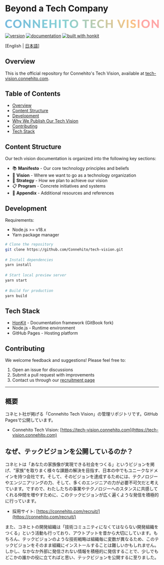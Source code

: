 # Beyond a Tech Company

![Connehito Tech Vision](src/image/txt_tech.png 'Connehito Tech Vision')

[![version](https://img.shields.io/badge/version-1.0.0-blue)](https://github.com/Connehito/tech-vision/releases)
[![documentation](https://img.shields.io/badge/docs-tech--vision.connehito.com-green)](https://tech-vision.connehito.com)
[![built with honkit](https://img.shields.io/badge/built%20with-honkit-blue)](https://github.com/honkit/honkit)

[English | [日本語](#概要)]

## Overview

This is the official repository for Connehito's Tech Vision, available at
[tech-vision.connehito.com](https://tech-vision.connehito.com).

## Table of Contents

- [Overview](#overview)
- [Content Structure](#content-structure)
- [Development](#development)
- [Why We Publish Our Tech Vision](#なぜテックビジョンを公開しているのか)
- [Contributing](#contributing)
- [Tech Stack](#tech-stack)

## Content Structure

Our tech vision documentation is organized into the following key sections:

- 📚 **Manifesto** - Our core technology principles and beliefs
- 🎯 **Vision** - Where we want to go as a technology organization
- 💫 **Strategy** - How we plan to achieve our vision
- 📋 **Program** - Concrete initiatives and systems
- 📑 **Appendix** - Additional resources and references

## Development

Requirements:

- Node.js >= v18.x
- Yarn package manager

```bash
# Clone the repository
git clone https://github.com/Connehito/tech-vision.git

# Install dependencies
yarn install

# Start local preview server
yarn start

# Build for production
yarn build
```

## Tech Stack

- [HonKit](https://github.com/honkit/honkit) - Documentation framework (GitBook fork)
- Node.js - Runtime environment
- GitHub Pages - Hosting platform

## Contributing

We welcome feedback and suggestions! Please feel free to:

1. Open an issue for discussions
2. Submit a pull request with improvements
3. Contact us through our [recruitment page](https://connehito.com/recruit/)

---

## 概要

コネヒト社が掲げる「Connehito Tech Vision」の管理リポジトリです。GitHub Pagesで公開しています。

- Connehito Tech Vision: [https://tech-vision.connehito.com](https://tech-vision.connehito.com)

## なぜ、テックビジョンを公開しているのか？

コネヒトは「あなたの家族像が実現できる社会をつくる」というビジョンを掲げ、"家族"を取りまく様々な課題の解決を目指す、日本の中でもユニークなドメインを持つ会社です。そして、そのビジョンを達成するためには、テクノロジーやエンジニアリングの力、そして、多くのエンジニアの力が必要不可欠だと考えています。ですので、わたしたちの事業やテクノロジーへのスタンスに共感してくれる仲間を増やすために、このテックビジョンが広く遍くような発信を積極的に行っています。

- 採用サイト: [https://connehito.com/recruit/](https://connehito.com/recruit/)

また、コネヒトの開発組織は「技術コミュニティになくてはならない開発組織をつくる」という活動も行っており、アウトプットを昔から大切にしています。もちろん、テックビジョンのような技術戦略は組織毎に変数が異なるため、このテックビジョンをそのまま組織にインストールすることは難しいかもしれません。しかし、なかなか外部に発信されない情報を積極的に発信することで、少しでもどこかの誰かの役に立てればと思い、テックビジョンを公開するに至りました。
